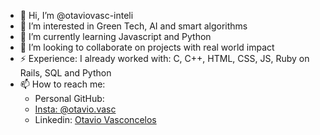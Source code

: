- 👋 Hi, I’m @otaviovasc-inteli
- 👀 I’m interested in Green Tech, AI and smart algorithms
- 🌱 I’m currently learning Javascript and Python
- 💞️ I’m looking to collaborate on projects with real world impact
- ⚡ Experience: I already worked with: C, C++, HTML, CSS, JS, Ruby on Rails, SQL and Python
- 📫 How to reach me:
  - Personal GitHub: <a href="https://github.com/otaviovasc">
  - Insta: <a href="https://www.instagram.com/otavio.vasc/"> @otavio.vasc </a>
  - Linkedin: <a href="https://www.linkedin.com/in/otavio-vasconcelos-a11827208/"> Otavio Vasconcelos </a>

<!---
otaviovasc-inteli/otaviovasc-inteli is a ✨ special ✨ repository because its `README.md` (this file) appears on your GitHub profile.
You can click the Preview link to take a look at your changes.
--->
